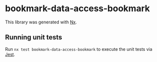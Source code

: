 # bookmark-data-access-bookmark

This library was generated with [Nx](https://nx.dev).

## Running unit tests

Run `nx test bookmark-data-access-bookmark` to execute the unit tests via [Jest](https://jestjs.io).
